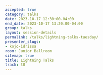 ```yaml
---
accepted: true
category: talks
date: 2023-10-17 12:30:00-04:00
end_date: 2023-10-17 13:20:00-04:00
group: talks
layout: session-details
permalink: /talks/lightning-talks-tuesday/
presenter_slugs:
- kojo-idrissa
room: Junior Ballroom
sitemap: true
title: Lightning Talks
track: t0
---
```


